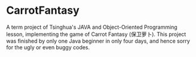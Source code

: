 # CarrotFantasy
A term project of Tsinghua's JAVA and Object-Oriented Programming lesson, implementing the game of Carrot Fantasy (保卫萝卜).  This project was finished by only one Java beginner in only four days, and hence sorry for the ugly or even buggy codes.
